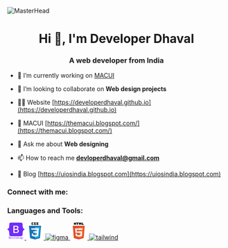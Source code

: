 ![MasterHead](https://blogger.googleusercontent.com/img/b/R29vZ2xl/AVvXsEg-y01RPjX9Dig51ttpgurlliv0yqu1lifjmshEaLHu402_bsFVjyK5F9Qso1jjm-p0OmCnbUB2hNYfRqs_CHCpgK_QAep32Lh5cNl-2-7SCCVCkjIYCz4gL7L1I54QxahxWuT191tAKCwt0dJGZ9Ni6UXzv0D4mPfU2BROcnQyFAJIBW3usYKxVSXFC2Q/s16000/wepik--20240604064255VO1d.png)
<h1 align="center">Hi 👋, I'm Developer Dhaval</h1>
<h3 align="center">A web developer from India</h3>

- 🔭 I’m currently working on [MACUI](https://themacui.blogspot.com/)

- 👯 I’m looking to collaborate on **Web design projects**

- 👨‍💻 Website [https://developerdhaval.github.io](https://developerdhaval.github.io)

- 📝 MACUI [https://themacui.blogspot.com/](https://themacui.blogspot.com/)

- 💬 Ask me about **Web designing**

- 📫 How to reach me **devloperdhaval@gmail.com**

- 📄 Blog [https://uiosindia.blogspot.com](https://uiosindia.blogspot.com)

<h3 align="left">Connect with me:</h3>
<p align="left">
</p>

<h3 align="left">Languages and Tools:</h3>
<p align="left"> <a href="https://getbootstrap.com" target="_blank" rel="noreferrer"> <img src="https://raw.githubusercontent.com/devicons/devicon/master/icons/bootstrap/bootstrap-plain-wordmark.svg" alt="bootstrap" width="40" height="40"/> </a> <a href="https://www.w3schools.com/css/" target="_blank" rel="noreferrer"> <img src="https://raw.githubusercontent.com/devicons/devicon/master/icons/css3/css3-original-wordmark.svg" alt="css3" width="40" height="40"/> </a> <a href="https://www.figma.com/" target="_blank" rel="noreferrer"> <img src="https://www.vectorlogo.zone/logos/figma/figma-icon.svg" alt="figma" width="40" height="40"/> </a> <a href="https://www.w3.org/html/" target="_blank" rel="noreferrer"> <img src="https://raw.githubusercontent.com/devicons/devicon/master/icons/html5/html5-original-wordmark.svg" alt="html5" width="40" height="40"/> </a> <a href="https://tailwindcss.com/" target="_blank" rel="noreferrer"> <img src="https://www.vectorlogo.zone/logos/tailwindcss/tailwindcss-icon.svg" alt="tailwind" width="40" height="40"/> </a> </p>
